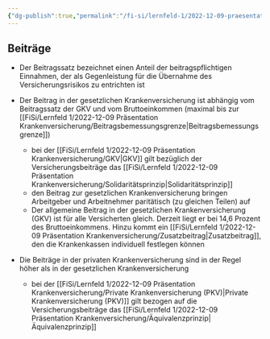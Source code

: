 ```yaml
---
{"dg-publish":true,"permalink":"/fi-si/lernfeld-1/2022-12-09-praesentation-krankenversicherung/beitraege/"}
---
```



## Beiträge

- Der Beitragssatz bezeichnet einen Anteil der beitragspflichtigen Einnahmen, der als Gegenleistung für die Übernahme des Versicherungsrisikos zu entrichten ist

- Der Beitrag in der gesetzlichen Krankenversicherung ist abhängig vom Beitragssatz der GKV und vom Bruttoeinkommen (maximal bis zur [[FiSi/Lernfeld 1/2022-12-09 Präsentation Krankenversicherung/Beitragsbemessungsgrenze\|Beitragsbemessungsgrenze]])
	- bei der [[FiSi/Lernfeld 1/2022-12-09 Präsentation Krankenversicherung/GKV\|GKV]] gilt bezüglich der Versicherungsbeiträge das [[FiSi/Lernfeld 1/2022-12-09 Präsentation Krankenversicherung/Solidaritätsprinzip\|Solidaritätsprinzip]]
	- den Beitrag zur gesetzlichen Krankenversicherung bringen Arbeitgeber und Arbeitnehmer paritätisch (zu gleichen Teilen) auf 
	- Der allgemeine Beitrag in der gesetzlichen Kran­ken­ver­si­che­rung (GKV) ist für alle Versicherten gleich. Derzeit liegt er bei 14,6 Prozent des Bruttoeinkommens. Hinzu kommt ein [[FiSi/Lernfeld 1/2022-12-09 Präsentation Krankenversicherung/Zusatzbeitrag\|Zusatzbeitrag]], den die Kran­ken­kas­sen individuell festlegen können

- Die Beiträge in der privaten Krankenversicherung sind in der Regel höher als in der gesetzlichen Krankenversicherung
	- bei der [[FiSi/Lernfeld 1/2022-12-09 Präsentation Krankenversicherung/Private Krankenversicherung (PKV)\|Private Krankenversicherung (PKV)]] gilt bezogen auf die Versicherungsbeiträge das [[FiSi/Lernfeld 1/2022-12-09 Präsentation Krankenversicherung/Äquivalenzprinzip\|Äquivalenzprinzip]]

